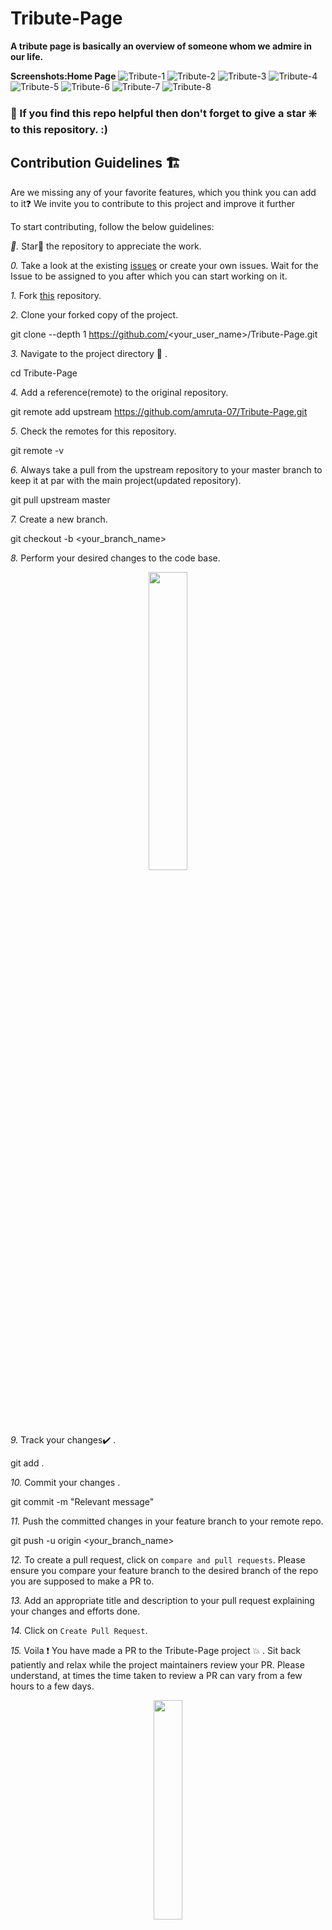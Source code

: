 # Tribute-Page
**A tribute page is basically an overview of someone whom we admire in our life.**  
  
  
**Screenshots:Home Page**
![Tribute-1](https://user-images.githubusercontent.com/79842525/128590613-0083f418-da0e-409b-855d-5eb62da731c8.jpeg)
![Tribute-2](https://user-images.githubusercontent.com/79842525/128590650-0b189ab7-56d4-444c-9cd4-523eb57836e1.jpeg)
![Tribute-3](https://user-images.githubusercontent.com/79842525/128590656-9e4d823e-29be-4d78-93c5-ac840212b0ab.jpeg)
![Tribute-4](https://user-images.githubusercontent.com/79842525/128590659-efd36292-d952-413d-b6a6-a59d10af48a3.jpeg)
![Tribute-5](https://user-images.githubusercontent.com/79842525/128590663-c7c21c41-537b-4d14-903f-126a7fc4f64d.jpeg)
![Tribute-6](https://user-images.githubusercontent.com/79842525/128590667-38322be2-4dcd-46f2-955f-5d303637dd29.jpeg)
![Tribute-7](https://user-images.githubusercontent.com/79842525/128590670-f1aa2997-a046-454a-b293-7e3a62394105.jpeg)
![Tribute-8](https://user-images.githubusercontent.com/79842525/128590674-152abca8-902e-4ea1-b78b-1bd5f9dad525.jpeg)    
  
 ### 🙏 If you find this repo helpful then don't forget to give a star ❇️ to this repository. :)  
  
 
  ## Contribution Guidelines 🏗

Are we missing any of your favorite features, which you think you can add to it❓ We invite you to contribute to this project and improve it further

To start contributing, follow the below guidelines: 

*🌟.*  Star🌟 the repository to appreciate the work.

*0.*  Take a look at the existing [issues](https://github.com/amruta-07/Tribute-Page/issues) or create your own issues. Wait for the Issue to be assigned to you after which you can start working on it.

*1.*  Fork [this](https://github.com/amruta-07/Tribute-Page) repository.

*2.*  Clone your forked copy of the project.


git clone --depth 1 https://github.com/<your_user_name>/Tribute-Page.git


*3.* Navigate to the project directory :file_folder: .


cd Tribute-Page


*4.* Add a reference(remote) to the original repository.


git remote add upstream https://github.com/amruta-07/Tribute-Page.git 


*5.* Check the remotes for this repository.


git remote -v


*6.* Always take a pull from the upstream repository to your master branch to keep it at par with the main project(updated repository).


git pull upstream master


*7.* Create a new branch.


git checkout -b <your_branch_name>


*8.* Perform your desired changes to the code base.

<p align="center"><img width=35% src="https://media2.giphy.com/media/L1R1tvI9svkIWwpVYr/giphy.gif?cid=ecf05e47pzi2rpig0vc8pjusra8hiai1b91zgiywvbubu9vu&rid=giphy.gif"></p>

*9.* Track your changes:heavy_check_mark: .


git add . 


*10.* Commit your changes .


git commit -m "Relevant message"


*11.* Push the committed changes in your feature branch to your remote repo.


git push -u origin <your_branch_name>


*12.* To create a pull request, click on `compare and pull requests`. Please ensure you compare your feature branch to the desired branch of the repo you are supposed to make a PR to.

*13.* Add an appropriate title and description to your pull request explaining your changes and efforts done.

*14.* Click on `Create Pull Request`.

*15.* Voila :exclamation: You have made a PR to the Tribute-Page project :boom: . Sit back patiently and relax while the project maintainers review your PR. Please understand, at times the time taken to review a PR can vary from a few hours to a few days.

<p align="center"><img src="https://media.tenor.com/images/b562ddcfb131e962f9dfa01bd32a30d1/tenor.gif" width=30%></p>









